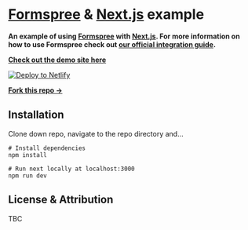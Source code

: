 # [Formspree](https://formspree.io) & [Next.js](https://nextjs.org) example

**An example of using [Formspree](https://formspree.io) with [Next.js](https://nextjs.org). For more information on how to use Formspree check out [our official integration guide](#).**

**[Check out the demo site here](https://formspree-example-next.netlify.app)**

[![Deploy to Netlify](https://www.netlify.com/img/deploy/button.svg)](https://app.netlify.com/start/deploy?repository=https://github.com/formspree/formspree-example-next)

**[Fork this repo &rarr;](https://github.com/formspree/formspree-example-next/fork)**

## Installation

Clone down repo, navigate to the repo directory and…

```shell
# Install dependencies
npm install

# Run next locally at localhost:3000
npm run dev
```

## License & Attribution

TBC
